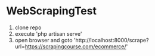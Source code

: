 # WebScrapingTest
1) clone repo
2) execute 'php artisan serve'
3) open browser and goto 'http://localhost:8000/scrape?url=https://scrapingcourse.com/ecommerce/'
